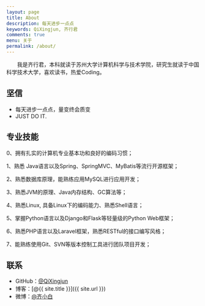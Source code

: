 ```yaml
---
layout: page
title: About
description: 每天进步一点点
keywords: QiXingjun, 齐行君
comments: true
menu: 关于
permalink: /about/
---
```


　　我是齐行君，本科就读于苏州大学计算机科学与技术学院，研究生就读于中国科学技术大学，喜欢读书，热爱Coding。

## 坚信

* 每天进步一点点，量变终会质变
* JUST DO IT.

## 专业技能

0、拥有扎实的计算机专业基本功和良好的编码习惯；

1、熟悉 Java语言以及Spring、SpringMVC、MyBatis等流行开源框架；

2、熟悉数据库原理，能熟练应用MySQL进行应用开发；

3、熟悉JVM的原理、Java内存结构、GC算法等；

4、熟悉Linux, 具备Linux下的编码能力、熟悉Shell语言；

5、掌握Python语言以及Django和Flask等轻量级的Python Web框架；

6、熟悉PHP语言以及Laravel框架，熟悉RESTful的接口编写风格；

7、能熟练使用Git、SVN等版本控制工具进行团队项目开发；


## 联系

* GitHub：[@QiXingjun](https://github.com/QiXingjun)
* 博客：[@{{ site.title }}]({{ site.url }})
* 微博：[@齐小白](http://weibo.com/henry2to2)



